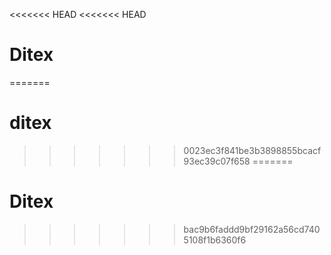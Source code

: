 <<<<<<< HEAD
<<<<<<< HEAD
# Ditex
=======
# ditex
>>>>>>> 0023ec3f841be3b3898855bcacf93ec39c07f658
=======
# Ditex
>>>>>>> bac9b6faddd9bf29162a56cd7405108f1b6360f6

